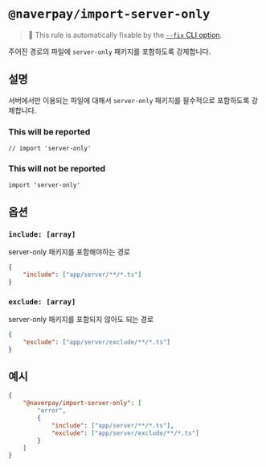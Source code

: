 # `@naverpay/import-server-only`

> 🔧 This rule is automatically fixable by the [`--fix` CLI option](https://eslint.org/docs/latest/user-guide/command-line-interface#--fix).

주어진 경로의 파일에 `server-only` 패키지를 포함하도록 강제합니다.

## 설명

서버에서만 이용되는 파일에 대해서 `server-only` 패키지를 필수적으로 포함하도록 강제합니다. 

### This will be reported

```tsx
// import 'server-only'
```

### This will not be reported

```tsx
import 'server-only'
```

## 옵션

### `include: [array]`

server-only 패키지를 포함해야하는 경로

```json
{
    "include": ["app/server/**/*.ts"]
}
```

### `exclude: [array]`

server-only 패키지를 포함되지 않아도 되는 경로

```json
{
    "exclude": ["app/server/exclude/**/*.ts"]
}
```


## 예시

```json
{
    "@naverpay/import-server-only": [
        "error",
        {
            "include": ["app/server/**/*.ts"],
            "exclude": ["app/server/exclude/**/*.ts"]
        }
    ]
}
```
